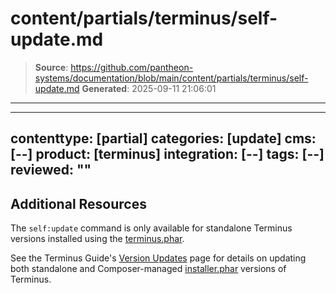 # content/partials/terminus/self-update.md

> **Source**: https://github.com/pantheon-systems/documentation/blob/main/content/partials/terminus/self-update.md
> **Generated**: 2025-09-11 21:06:01

---

---
contenttype: [partial]
categories: [update]
cms: [--]
product: [terminus]
integration: [--]
tags: [--]
reviewed: ""
---

## Additional Resources

The `self:update` command is only available for standalone Terminus versions installed using the [terminus.phar](/terminus/install#standalone-terminus-phar).

See the Terminus Guide's [Version Updates](/terminus/updates) page for details on updating both standalone and Composer-managed [installer.phar](/terminus/install#terminus-installer-phar) versions of Terminus.
